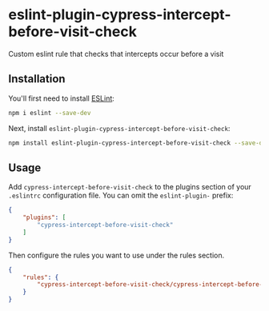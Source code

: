 # eslint-plugin-cypress-intercept-before-visit-check

Custom eslint rule that checks that intercepts occur before a visit

## Installation

You'll first need to install [ESLint](https://eslint.org/):

```sh
npm i eslint --save-dev
```

Next, install `eslint-plugin-cypress-intercept-before-visit-check`:

```sh
npm install eslint-plugin-cypress-intercept-before-visit-check --save-dev
```

## Usage

Add `cypress-intercept-before-visit-check` to the plugins section of your `.eslintrc` configuration file. You can omit the `eslint-plugin-` prefix:

```json
{
    "plugins": [
        "cypress-intercept-before-visit-check"
    ]
}
```


Then configure the rules you want to use under the rules section.

```json
{
    "rules": {
        "cypress-intercept-before-visit-check/cypress-intercept-before-visit": 2
    }
}
```

